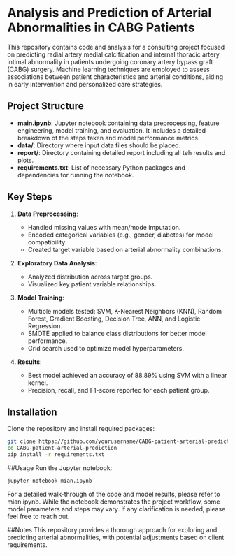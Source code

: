 # Analysis and Prediction of Arterial Abnormalities in CABG Patients

This repository contains code and analysis for a consulting project focused on predicting radial artery medial calcification and internal thoracic artery intimal abnormality in patients undergoing coronary artery bypass graft (CABG) surgery. Machine learning techniques are employed to assess associations between patient characteristics and arterial conditions, aiding in early intervention and personalized care strategies.

## Project Structure

- **main.ipynb**: Jupyter notebook containing data preprocessing, feature engineering, model training, and evaluation. It includes a detailed breakdown of the steps taken and model performance metrics.
- **data/**: Directory where input data files should be placed.
- **report/**: Directory containing detailed report including all teh results and plots.
- **requirements.txt**: List of necessary Python packages and dependencies for running the notebook.

## Key Steps

1. **Data Preprocessing**:
   - Handled missing values with mean/mode imputation.
   - Encoded categorical variables (e.g., gender, diabetes) for model compatibility.
   - Created target variable based on arterial abnormality combinations.

2. **Exploratory Data Analysis**:
   - Analyzed distribution across target groups.
   - Visualized key patient variable relationships.

3. **Model Training**:
   - Multiple models tested: SVM, K-Nearest Neighbors (KNN), Random Forest, Gradient Boosting, Decision Tree, ANN, and Logistic Regression.
   - SMOTE applied to balance class distributions for better model performance.
   - Grid search used to optimize model hyperparameters.

4. **Results**:
   - Best model achieved an accuracy of 88.89% using SVM with a linear kernel.
   - Precision, recall, and F1-score reported for each patient group.

## Installation

Clone the repository and install required packages:

```bash
git clone https://github.com/yourusername/CABG-patient-arterial-prediction.git
cd CABG-patient-arterial-prediction
pip install -r requirements.txt
```

##Usage
Run the Jupyter notebook:

```bash
jupyter notebook mian.ipynb
```

For a detailed walk-through of the code and model results, please refer to mian.ipynb. While the notebook demonstrates the project workflow, some model parameters and steps may vary. If any clarification is needed, please feel free to reach out.

##Notes
This repository provides a thorough approach for exploring and predicting arterial abnormalities, with potential adjustments based on client requirements.

